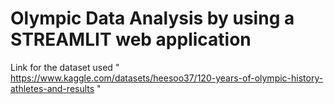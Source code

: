 # Olympic Data Analysis by using a STREAMLIT web application

Link for the dataset used " https://www.kaggle.com/datasets/heesoo37/120-years-of-olympic-history-athletes-and-results "
